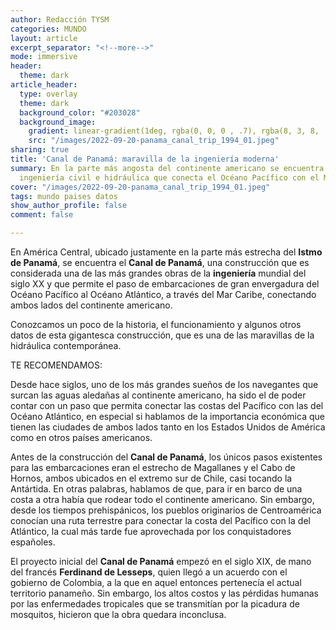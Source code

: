 ```yaml
---
author: Redacción TYSM
categories: MUNDO
layout: article
excerpt_separator: "<!--more-->"
mode: immersive
header:
  theme: dark
article_header:
  type: overlay
  theme: dark
  background_color: "#203028"
  background_image:
    gradient: linear-gradient(1deg, rgba(0, 0, 0 , .7), rgba(8, 3, 8, .9))
    src: "/images/2022-09-20-panama_canal_trip_1994_01.jpeg"
sharing: true
title: 'Canal de Panamá: maravilla de la ingeniería moderna'
summary: En la parte más angosta del continente americano se encuentra esta obra de
  ingeniería civil e hidráulica que conecta el Océano Pacífico con el Mar Caribe
cover: "/images/2022-09-20-panama_canal_trip_1994_01.jpeg"
tags: mundo paises datos
show_author_profile: false
comment: false

---
```

En América Central, ubicado justamente en la parte más estrecha del **Istmo de Panamá**, se encuentra el **Canal de Panamá**, una construcción que es considerada una de las más grandes obras de la **ingeniería** mundial del siglo XX y que permite el paso de embarcaciones de gran envergadura del Océano Pacífico al Océano Atlántico, a través del Mar Caribe, conectando ambos lados del continente americano.

Conozcamos un poco de la historia, el funcionamiento y algunos  otros datos de esta gigantesca construcción, que es una de las maravillas de la hidráulica contemporánea.

TE RECOMENDAMOS:

Desde hace siglos, uno de los más grandes sueños de los navegantes que surcan las aguas aledañas al continente americano, ha sido el de poder contar con un paso que permita conectar las costas del Pacífico con las del Océano Atlántico, en especial si hablamos de la importancia económica que tienen las ciudades de ambos lados tanto en los Estados Unidos de América como en otros países americanos.

Antes de la construcción del **Canal de Panamá**, los únicos pasos existentes para las embarcaciones eran el estrecho de Magallanes y el Cabo de Hornos, ambos ubicados en el extremo sur de Chile, casi tocando la Antártida. En otras palabras, hablamos de que, para ir en barco de una costa a otra había que rodear todo el continente americano. Sin embargo, desde los tiempos prehispánicos, los pueblos originarios de Centroamérica conocían una ruta terrestre para conectar la costa del Pacífico con la del Atlántico, la cual más tarde fue aprovechada por los conquistadores españoles.

El proyecto inicial del **Canal de Panamá** empezó en el siglo XIX, de mano del francés **Ferdinand de Lesseps**, quien llegó a un acuerdo con el gobierno de Colombia, a la que en aquel entonces pertenecía el actual territorio panameño. Sin embargo, los altos costos y las pérdidas humanas por las enfermedades tropicales que se transmitían por la picadura de mosquitos, hicieron que la obra quedara inconclusa. 